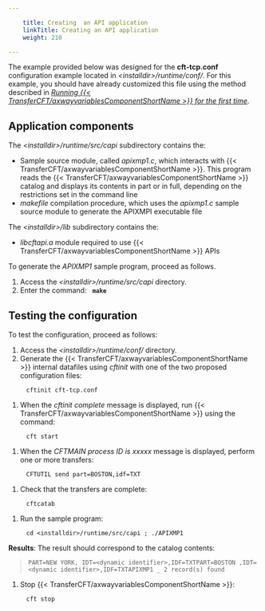 ```yaml
---

    title: Creating  an API application
    linkTitle: Creating an API application
    weight: 210

---
```

The example provided below was designed for the <span class="bold_in_para">****cft-tcp.conf****</span> configuration example located in *&lt;installdir>/runtime/conf/*. For
this example, you should have already customized this file using the method described in [*Running
{{< TransferCFT/axwayvariablesComponentShortName  >}} for the first time*]().

## Application components

The *&lt;installdir>/runtime/src/capi* subdirectory contains the:

- Sample source module,
    called *apixmp1.c*, which interacts with {{< TransferCFT/axwayvariablesComponentShortName >}}. This program
    reads the {{< TransferCFT/axwayvariablesComponentShortName >}} catalog and displays its contents in part or in
    full, depending on the restrictions set in the command line
- *makefile*
    compilation procedure, which uses the *apixmp1.c* sample source module
    to generate the APIXMPI executable file

The *&lt;installdir>/lib* subdirectory contains the:

- *libcftapi.a*
    module required to use {{< TransferCFT/axwayvariablesComponentShortName >}} APIs

To generate the *APIXMP1* sample program, proceed as follows.

1. Access the *&lt;installdir>/runtime/src/capi* directory.
1. Enter the command:  <span style="font-weight: bold;"> ****<span class="code">`make`</span>****</span>

## Testing the configuration

To test the configuration, proceed as follows:

1. Access the *&lt;installdir>/runtime/conf/* directory.
1. Generate the {{< TransferCFT/axwayvariablesComponentShortName >}} internal datafiles
    using *cftinit* with one of the two proposed configuration files:

`     cftinit cft-tcp.conf`

1. When the *cftinit complete*
    message is displayed, run {{< TransferCFT/axwayvariablesComponentShortName >}} using the command:

`     cft start`

1. When the *CFTMAIN process
    ID is xxxxx* message is displayed, perform one or more transfers:

`     CFTUTIL send part=BOSTON,idf=TXT`

1. Check that the transfers are
    complete:

`     cftcatab`

1. Run the sample program:

`     cd <installdir>/runtime/src/capi ; ./APIXMP1`

<span class="bold_in_para">****Results****</span>: The result should correspond to the catalog contents:

> `PART=NEW YORK, IDT=<dynamic identifier>,IDF=TXTPART=BOSTON ,IDT=<dynamic identifier>,IDF=TXTAPIXMP1 _ 2 record(s) found`

1. Stop {{< TransferCFT/axwayvariablesComponentShortName >}}:

`     cft stop`
